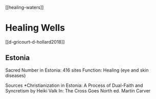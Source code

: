 [[healing-waters]]
# Healing Wells
[[d-gricourt-d-hollard2018]]

## Estonia
Sacred
Number in Estonia: 416 sites
Function: Healing (eye and skin diseases)

Sources
*Christianization in Estonia: A Process of Dual-Faith and Syncretism by Heiki Valk In: The Cross Goes North ed. Martin Carver